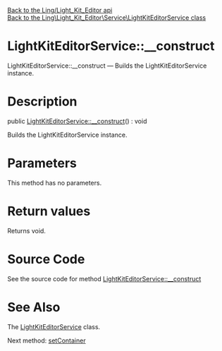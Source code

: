 [Back to the Ling/Light_Kit_Editor api](https://github.com/lingtalfi/Light_Kit_Editor/blob/master/doc/api/Ling/Light_Kit_Editor.md)<br>
[Back to the Ling\Light_Kit_Editor\Service\LightKitEditorService class](https://github.com/lingtalfi/Light_Kit_Editor/blob/master/doc/api/Ling/Light_Kit_Editor/Service/LightKitEditorService.md)


LightKitEditorService::__construct
================



LightKitEditorService::__construct — Builds the LightKitEditorService instance.




Description
================


public [LightKitEditorService::__construct](https://github.com/lingtalfi/Light_Kit_Editor/blob/master/doc/api/Ling/Light_Kit_Editor/Service/LightKitEditorService/__construct.md)() : void




Builds the LightKitEditorService instance.




Parameters
================

This method has no parameters.


Return values
================

Returns void.








Source Code
===========
See the source code for method [LightKitEditorService::__construct](https://github.com/lingtalfi/Light_Kit_Editor/blob/master/Service/LightKitEditorService.php#L50-L55)


See Also
================

The [LightKitEditorService](https://github.com/lingtalfi/Light_Kit_Editor/blob/master/doc/api/Ling/Light_Kit_Editor/Service/LightKitEditorService.md) class.

Next method: [setContainer](https://github.com/lingtalfi/Light_Kit_Editor/blob/master/doc/api/Ling/Light_Kit_Editor/Service/LightKitEditorService/setContainer.md)<br>

